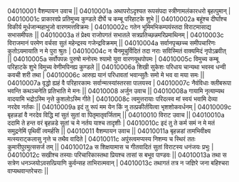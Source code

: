 04010001  वैशम्पायन उवाच ||
04010001a अथापरोऽदृश्यत रूपसंपदा स्त्रीणामलंकारधरो बृहत्पुमान् |
04010001c प्राकारवप्रे प्रतिमुच्य कुण्डले दीर्घे च कम्बू परिहाटके शुभे ||
04010002a बहूंश्च दीर्घांश्च विकीर्य मूर्धजान्महाभुजो वारणमत्तविक्रमः |
04010002c गतेन भूमिमभिकम्पयंस्तदा विराटमासाद्य सभासमीपतः ||
04010003a तं प्रेक्ष्य राजोपगतं सभातले सत्रप्रतिच्छन्नमरिप्रमाथिनम् |
04010003c विराजमानं परमेण वर्चसा सुतं महेन्द्रस्य गजेन्द्रविक्रमम् ||
04010004a सर्वानपृच्छच्च समीपचारिणः कुतोऽयमायाति न मे पुरा श्रुतः |
04010004c न चैनमूचुर्विदितं तदा नराः सविस्मितं वाक्यमिदं नृपोऽब्रवीत् ||
04010005a सर्वोपपन्नः पुरुषो मनोरमः श्यामो युवा वारणयूथपोपमः |
04010005c विमुच्य कम्बू परिहाटके शुभे विमुच्य वेणीमपिनह्य कुण्डले ||
04010006a शिखी सुकेशः परिधाय चान्यथा भवस्व धन्वी कवची शरी तथा |
04010006c आरुह्य यानं परिधावतां भवान्सुतैः समो मे भव वा मया समः ||
04010007a वृद्धो ह्यहं वै परिहारकामः सर्वान्मत्स्यांस्तरसा पालयस्व |
04010007c नैवंविधाः क्लीबरूपा भवन्ति कथञ्चनेति प्रतिभाति मे मनः ||
04010008  अर्जुन उवाच ||
04010008a गायामि नृत्याम्यथ वादयामि भद्रोऽस्मि नृत्ते कुशलोऽस्मि गीते |
04010008c त्वमुत्तरायाः परिदत्स्व मां स्वयं भवामि देव्या नरदेव नर्तकः ||
04010009a इदं तु रूपं मम येन किं नु तत्प्रकीर्तयित्वा भृशशोकवर्धनम् |
04010009c बृहन्नडां वै नरदेव विद्धि मां सुतं सुतां वा पितृमातृवर्जिताम् ||
04010010  विराट उवाच ||
04010010a ददामि ते हन्त वरं बृहन्नडे सुतां च मे नर्तय याश्च तादृशीः |
04010010c इदं तु ते कर्म समं न मे मतं समुद्रनेमिं पृथिवीं त्वमर्हसि ||
04010011  वैशम्पायन उवाच ||
04010011a बृहन्नडां तामभिवीक्ष्य मत्स्यराट्कलासु नृत्ते च तथैव वादिते |
04010011c अपुंस्त्वमप्यस्य निशम्य च स्थिरं ततः कुमारीपुरमुत्ससर्ज तम् ||
04010012a स शिक्षयामास च गीतवादितं सुतां विराटस्य धनंजयः प्रभुः |
04010012c सखीश्च तस्याः परिचारिकास्तथा प्रियश्च तासां स बभूव पाण्डवः ||
04010013a तथा स सत्रेण धनञ्जयोऽवसत्प्रियाणि कुर्वन्सह ताभिरात्मवान् |
04010013c तथागतं तत्र न जज्ञिरे जना बहिश्चरा वाप्यथवान्तरेचराः ||
